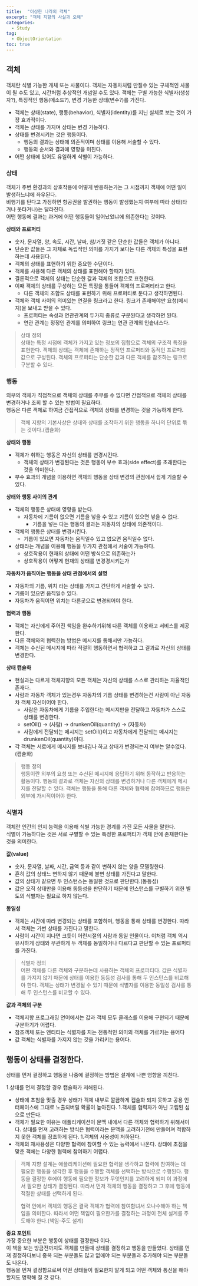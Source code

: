 ```yaml
---
title:  "이상한 나라의 객체"
excerpt: "객체 지향의 사실과 오해"
categories:
  - Study
tag:
  - ObjectOrientation
toc: true
---
```


## 객체 
객체란 식별 가능한 개체 또는 사물이다. 객체는 자동차처럼 만질수 있는 구체적인 사물이 될 수도 있고, 시간처럼 추상적인 개념일 수도 있다. 객체는 구별 가능한 식별자(생성자?), 특징적인 행동(메소드?), 변경 가능한 상태(변수?)를 가진다.

- 객체는 상태(state), 행동(behavior), 식별자(identity)를 지닌 실체로 보는 것이 가장 효과적이다.
- 객체는 상태를 가지며 상태는 변경 가능하다.
- 상태를 변경시키는 것은 행동이다.
  * 행동의 결과는 상태에 의존적이며 상태를 이용해 서술할 수 있다.
  * 행동의 순서와 결과에 영향을 미친다.
- 어떤 상태에 있어도 유일하게 식별이 가능하다.


### 상태
객체가 주변 환경과의 상호작용에 어떻게 반응하는가는 그 시점까지 객체에 어떤 일이 발생하느냐에 좌우된다.  
비행기를 탄다고 가정하면 항공권을 발권하는 행동이 발생했는지 여부에 따라 상태(타거나 못타거나)는 달라진다.   
어떤 행동에 결과는 과거에 어떤 행동들이 일어났었냐에 의존한다는 것이다.

**상태와 프로퍼티**
- 숫자, 문자열, 양, 속도, 시간, 날짜, 참/거짓 같은 단순한 값들은 객체가 아니다. 
- 단순한 값들은 그 자체로 독립적인 의미를 가지기 보다는 다른 객체의 특성을 표현하는데 사용된다.
- 객체의 상태를 표현하기 위한 중요한 수단이다.
- 객체를 사용해 다른 객체의 상태를 표현해야 할때가 있다.
- 결론적으로 객체의 상태는 단순한 값과 객체의 조합으로 표현한다.
- 이때 객체의 상태를 구성하는 모든 특징을 통들어 객체의 프로퍼티라고 한다.
  * 다른 객체의 조합도 상태를 표현하기 위해 프로퍼티로 둔다고 생각하면된다.
- 객체와 객체 사이의 의미있는 연결을 링크라고 한다. 링크가 존재해야만 요청(메시지)을 보내고 받을 수 있다.
  * 프로퍼티는 속성과 연관관계의 두가지 종류로 구분된다고 생각하면 된다.
  * 연관 관계는 정정인 관계를 의미하여 링크는 연관 관계의 인슽너스다.

>상태 정의  
>상태는 특정 시점에 객체가 가지고 있는 정보의 집합으로 객체의 구조적 특징을 표현한다. 객체의 상태는 객체에 존재하는 정적인 프로퍼티와 동적인 프로퍼티 값으로 구성된다. 객체의 프로퍼티는 단순한 값과 다른 객체를 참조하는 링크로 구분할 수 있다.


### 행동
외부의 객체가 직접적으로 객체의 상태를 주무를 수 없다면 간접적으로 객체의 상태를 변경하거나 조회 할 수 있는 방법이 필요하다.  
행동은 다른 객체로 하여금 간접적으로 객체의 상태를 변경하는 것을 가능하게 한다.

>객체 지향의 기본사상은 상태와 상태를 조작하기 위한 행동을 하나의 단위로 묶는 것이다.(캡슐화)

**상태와 행동**  
- 객체가 취하는 행동은 자신의 상태를 변경시킨다.
  * 객체의 상태가 변경된다는 것은 행동이 부수 효과(side effect)를 초래한다는 것을 의미한다.
- 부수 효과의 개념을 이용하면 객체의 행동을 상태 변경의 관점에서 쉽게 기술할 수 있다.


**상태와 행동 사이의 관계**
- 객체의 행동은 상태에 영향을 받는다.
  * 자동차에 기름이 없으면 기름을 넣을 수 있고 기름이 있으면 넣을 수 없다.
    * 기름을 넣는 다는 행동의 결과는 자동차의 상태에 의존적이다.
- 객체의 행동은 상태를 변경시킨다.
  * 기름이 있으면 자동차는 움직일수 있고 없으면 움직일수 없다.
- 상태라는 개념을 이용해 행동을 두가지 관점에서 서술이 가능하다.
  * 상호작용이 현재의 상태에 어떤 방식으로 의존하는가
  * 상호작용이 어떻게 현재의 상태를 변경경시키는가

**자동차가 움직이는 행동을 상태 관점에서의 설명**
- 자동차의 기름, 위치 라는 상태를 가지고 간단하게 서술할 수 있다.
- 기름이 있으면 움직일수 있다.
- 자동차가 움직이면 위치는 다른곳으로 변경되어야 한다.

**협력과 행동**
- 객체는 자신에게 주어진 책임을 완수하기위해 다른 객체를 이용하고 서비스를 제공한다.
- 다른 객체와의 협력한늡 방법은 메시지를 통해서만 가능하다.
- 객체는 수신된 메시지에 따라 적절히 행동하면서 협력하고 그 결과로 자신의 상태를 변경한다.

**상태 캡슐화**
- 현실과는 다르게 객체지향의 모든 객체는 자신의 상태를 스스로 관리하는 자율적인 존재다.
- 사람과 자동차 객체가 있는경우 자동차의 기름 상태를 변경하는건 사람이 아닌 자동차 객체 자신이어야 한다.
  * 사람은 자동차에게 기름을 주입한다는 메시지만을 전달하고 자동차가 스스로 상태를 변경한다.
  * setOil() -> (사람) -> drunkenOil(quantity) -> (자동차)
  * 사람에게 전달되는 메시지는 setOil()이고 자동차에게 전달되는 메시지는 drunkenOil(quantity)이다.
- 각 객체는 서로에게 메시지를 보내김나 하고 상태가 변경되는지 여부는 알수없다.(캡슐화)

>행동 정의  
>행동이란 외부의 요청 또는 수신된 메시지에 응답하기 위해 동작하고 반응하는 활동이다. 행동의 결과로 객체는 자신의 상태를 변경하거나 다른 객체에게 메시지를 전달할 수 있다. 객체는 행동을 통해 다른 객체와 협력에 참여하므로 행동은 외부에 가시적이어야 한다.


### 식별자
객체란 인간의 인지 능력을 이용해 식별 가능한 경계를 가진 모든 사물을 말한다.  
식별이 가능하다는 것은 서로 구별할 수 있는 특정한 프로퍼티가 객체 안에 존재한다는 것을 의미한다.  


**값(value)**
- 숫자, 문자열, 날짜, 시간, 금액 등과 같이 변하지 않는 양을 모델링한다.
- 흔히 값의 상태느 변하지 않기 때문에 불변 상태를 가진다고 말한다.
- 값의 상태가 같으면 두 인스턴스는 동일한 것으로 판단한다.(동등성)
- 값은 오직 상태만을 이용해 동등성을 판단하기 때문에 인스턴스를 구별하기 위한 별도의 식별자는 필요로 하지 않는다.

**동일성**
- 객체는 시간에 따라 변경되는 상태를 포함하며, 행동을 통해 상태를 변경한다. 따라서 객체는 가변 상태를 가진다고 말한다.
- 사람이 시간이 지나면 크듯이 어린시절의 사람과 동일 인물이다. 이처럼 객체 역시 유사하게 상태와 무관하게 두 객체를 동일하거나 다르다고 판단할 수 있는 프로퍼티를 가진다.

>식별자 정의  
>어떤 객체를 다른 객체와 구분하는데 사용하는 객체의 프로퍼티다. 값은 식별자를 가지지 않기 때문에 상태를 이용한 동등성 검사를 통해 두 인스턴스를 비교해야 한다. 객체는 상태가 변경될 수 있기 때문에 식별자를 이용한 동일성 검사를 통해 두 인스턴스를 비교할 수 있다.

**값과 객체의 구분**
- 객체지향 프로그래밍 언어에서는 값과 객체 모두 클래스를 이용해 구현되기 때문에 구분하기가 어렵다. 
- 참조객체 또는 엔티티는 식별자를 지는 전통적인 의미의 객체를 가르키는 용어다
- 값 객체는 식별자를 가지지 않는 갓을 가리키는 용어다.


## 행동이 상태를 결정한다.
상태를 먼저 결정하고 행동을 나중에 결정하는 방법은 설계에 나쁜 영향을 끼친다.

1.상태를 먼저 결정할 경우 캡슐화가 저해된다.
  * 상태에 초첨을 맞출 경우 상태가 객체 내부로 깔끔하게 캡슐화 되지 못하고 공용 인터페이스에 그대로 노출되버릴 확률이 높아진다.
1.객체를 협력자가 아닌 고립된 섬으로 만든다.
  * 객체가 필요한 이유는 애플리케이션이 문맥 내에서 다른 객체와 협력하기 위해서이다. 상태를 먼져 고려하는 방식은 협력이라는 문맥을 고려하기전에 만들어져 적합하지 못한 객체를 장초하게 된다.
1.객체의 사용성이 저하된다.
  * 객체의 재사용성은 다양한 협력에 참여할 수 있는 능력에서 나온다. 상태에 초점을 맞춘 객체는 다양한 협력에 참여하기 어렵다.

>객체 지향 설계는 애플리케이션에 필요한 협력을 생각하고 협력에 참여하는 데 필요한 행동을 생각한 후 행동을 수행할 객체를 선택하는 방식으로 수행된다. 행동을 결정한 후에야 행동에 필요한 정보가 무엇인지를 고려하게 되며 이 과정에서 필요한 상태가 결정된다. 따라서 먼저 객체의 행동을 결정하고 그 후에 행동에 적절한 상태를 선택하게 된다.
>  
>협력 안에서 객체의 행동은 결국 객체가 협력에 참여함녀서 오나수해야 하는 책임을 의미한다. 따라서 어떤 책임이 필요한가를 결정하는 과정이 전체 설계를 주도해야 한다.(책임-주도 설계)

**중요 포인트**  
가장 중요한 부분은 행동이 상태를 결정한다 이다.  
이 책을 보는 방금전까지도 객체를 만들때 상태를 결정하고 행동을 만들었다. 상태를 먼져 결정하다보니 중복 되는 부분들도 많고 없애야 되는 부분들과 추가해야 되는 부분들도 나온다.  
행동을 먼져 결정함으로써 어떤 상태들이 필요한지 알게 되고 어떤 객체와 통신을 해야 할지도 명학해 질 것 같다.
